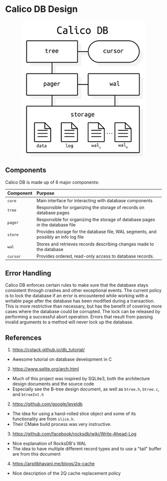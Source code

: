 # Calico DB Design

<p align="center">
  <img src="./architecture.png" width="400px" alt="Diagram of Calico DB's architecture"/>
</p>

## Components
Calico DB is made up of 6 major components:

| Component  | Purpose                                                                             |
|:-----------|:------------------------------------------------------------------------------------|
| `core`     | Main interface for interacting with database components                             |
| `tree`     | Responsible for organizing the storage of records on database pages                 |
| `pager`    | Responsible for organizing the storage of database pages in the database file       |
| `store`    | Provides storage for the database file, WAL segments, and possibly an info log file |
| `wal`      | Stores and retrieves records describing changes made to the database                |
| `cursor`   | Provides ordered, read-only access to database records.                             |

## Error Handling
Calico DB enforces certain rules to make sure that the database stays consistent through crashes and other exceptional events.
The current policy is to lock the database if an error is encountered while working with a writable page after the database has been modified during a transaction.
This is more restrictive than necessary, but has the benefit of covering more cases where the database could be corrupted.
The lock can be released by performing a successful abort operation.
Errors that result from passing invalid arguments to a method will never lock up the database.

## References
1. https://cstack.github.io/db_tutorial/
  + Awesome tutorial on database development in C
2. https://www.sqlite.org/arch.html
  + Much of this project was inspired by SQLite3, both the architecture design documents and the source code
  + Especially see the B-tree design document, as well as `btree.h`, `btree.c`, and `btreeInt.h`
2. https://github.com/google/leveldb
  + The idea for using a hand-rolled slice object and some of its functionality are from `slice.h`.
  + Their CMake build process was very instructive.
3. https://github.com/facebook/rocksdb/wiki/Write-Ahead-Log
  + Nice explanation of RocksDB's WAL
  + The idea to have multiple different record types and to use a "tail" buffer are from this document
4. https://arpitbhayani.me/blogs/2q-cache
  + Nice description of the 2Q cache replacement policy
